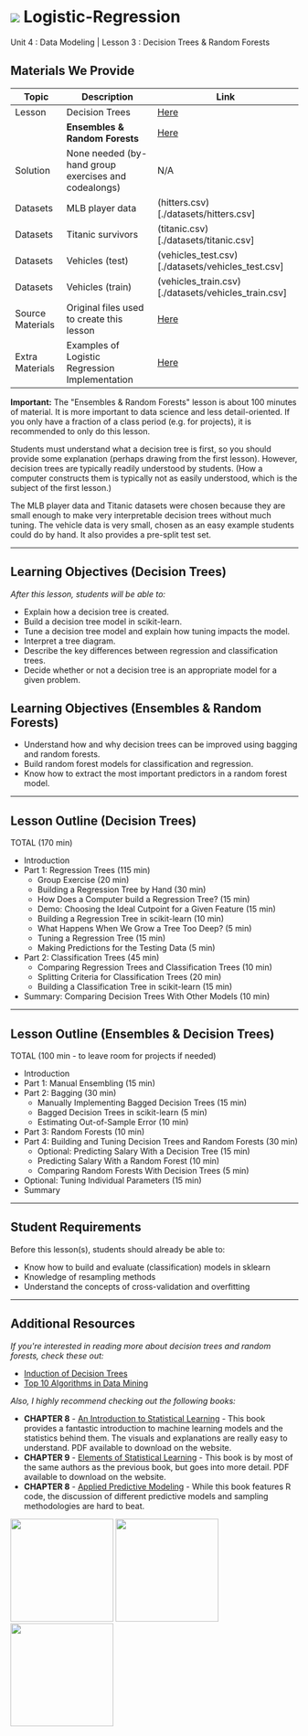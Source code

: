 # ![](https://ga-dash.s3.amazonaws.com/production/assets/logo-9f88ae6c9c3871690e33280fcf557f33.png) Logistic-Regression
Unit 4 : Data Modeling | Lesson 3 : Decision Trees & Random Forests

## Materials We Provide

| Topic | Description | Link |
| --- | --- | --- |
| Lesson | Decision Trees | [Here](./decision-trees.ipynb) |
|        | **Ensembles & Random Forests** | [Here](./ensembles-random-forests.ipynb)
| Solution  | None needed (by-hand group exercises and codealongs) | N/A |
| Datasets | MLB player data | (hitters.csv)[./datasets/hitters.csv]
| Datasets | Titanic survivors | (titanic.csv)[./datasets/titanic.csv]
| Datasets | Vehicles (test) | (vehicles_test.csv)[./datasets/vehicles_test.csv]
| Datasets | Vehicles (train) | (vehicles_train.csv)[./datasets/vehicles_train.csv]
| Source Materials | Original files used to create this lesson | [Here](./assets/slides/) |
| Extra Materials | Examples of Logistic Regression Implementation | [Here](./assets/examples/) |

**Important:** The "Ensembles & Random Forests" lesson is about 100 minutes of material. It is more important to data science and less detail-oriented. If you only have a fraction of a class period (e.g. for projects), it is recommended to only do this lesson.

Students must understand what a decision tree is first, so you should provide some explanation (perhaps drawing from the first lesson). However, decision trees are typically readily understood by students. (How a computer constructs them is typically not as easily understood, which is the subject of the first lesson.)

The MLB player data and Titanic datasets were chosen because they are small enough to make very interpretable decision trees without much tuning. The vehicle data is very small, chosen as an easy example students could do by hand. It also provides a pre-split test set.

---

## Learning Objectives (Decision Trees)
*After this lesson, students will be able to:*

- Explain how a decision tree is created.
- Build a decision tree model in scikit-learn.
- Tune a decision tree model and explain how tuning impacts the model.
- Interpret a tree diagram.
- Describe the key differences between regression and classification trees.
- Decide whether or not a decision tree is an appropriate model for a given problem.


## Learning Objectives (Ensembles & Random Forests)

- Understand how and why decision trees can be improved using bagging and random forests.
- Build random forest models for classification and regression.
- Know how to extract the most important predictors in a random forest model.

---

## Lesson Outline (Decision Trees)

TOTAL (170 min)
- Introduction
- Part 1: Regression Trees (115 min)
    - Group Exercise (20 min)
    - Building a Regression Tree by Hand (30 min)
    - How Does a Computer build a Regression Tree? (15 min)
    - Demo: Choosing the Ideal Cutpoint for a Given Feature (15 min)
    - Building a Regression Tree in scikit-learn (10 min)
    - What Happens When We Grow a Tree Too Deep? (5 min)
    - Tuning a Regression Tree (15 min)
    - Making Predictions for the Testing Data (5 min)
- Part 2: Classification Trees (45 min)
    - Comparing Regression Trees and Classification Trees (10 min)
    - Splitting Criteria for Classification Trees (20 min)
    - Building a Classification Tree in scikit-learn (15 min)
- Summary: Comparing Decision Trees With Other Models (10 min)

---

## Lesson Outline (Ensembles & Decision Trees)

TOTAL (100 min - to leave room for projects if needed)
- Introduction
- Part 1: Manual Ensembling (15 min)
- Part 2: Bagging (30 min)
    - Manually Implementing Bagged Decision Trees (15 min)
    - Bagged Decision Trees in scikit-learn (5 min)
    - Estimating Out-of-Sample Error (10 min)
- Part 3: Random Forests (10 min)
- Part 4: Building and Tuning Decision Trees and Random Forests (30 min)
    - Optional: Predicting Salary With a Decision Tree (15 min)
    - Predicting Salary With a Random Forest (10 min)
    - Comparing Random Forests With Decision Trees (5 min)
- Optional: Tuning Individual Parameters (15 min)
- Summary

---


## Student Requirements
Before this lesson(s), students should already be able to:

- Know how to build and evaluate (classification) models in sklearn
- Knowledge of resampling methods
- Understand the concepts of cross-validation and overfitting


----

## Additional Resources

*If you're interested in reading more about decision trees and random forests, check these out:*
- [Induction of Decision Trees](http://hunch.net/~coms-4771/quinlan.pdf)
- [Top 10 Algorithms in Data Mining](http://www.cs.uvm.edu/~icdm/algorithms/10Algorithms-08.pdf)


*Also, I highly recommend checking out the following books:*
- __CHAPTER 8__ - [An Introduction to Statistical Learning](http://www-bcf.usc.edu/~gareth/ISL/) - This book provides a fantastic introduction to machine learning models and the statistics behind them. The visuals and explanations are really easy to understand. PDF available to download on the website.
- __CHAPTER 9__ - [Elements of Statistical Learning](http://statweb.stanford.edu/~tibs/ElemStatLearn/) - This book is by most of the same authors as the previous book, but goes into more detail. PDF available to download on the website.
- __CHAPTER 8__ - [Applied Predictive Modeling](https://www.amazon.com/Applied-Predictive-Modeling-Max-Kuhn/dp/1461468485) - While this book features R code, the discussion of different predictive models and sampling methodologies are hard to beat.  



<img src="https://images-na.ssl-images-amazon.com/images/I/41oQwj8rS0L._SX329_BO1,204,203,200_.jpg" width="180">
<img src="https://images-na.ssl-images-amazon.com/images/I/41aQrQaPseL._SX331_BO1,204,203,200_.jpg" width="180">
<img src="https://images-na.ssl-images-amazon.com/images/I/41S7RyAnsLL._SX313_BO1,204,203,200_.jpg" width="180">
